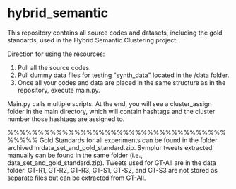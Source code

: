 # hybrid_semantic

This repository contains all source codes and datasets, including the gold standards, used in the Hybrid Semantic Clustering project. 

Direction for using the resources:
1. Pull all the source codes.
2. Pull dummy data files for testing "synth_data" located in the /data folder. 
3. Once all your codes and data are placed in the same structure as in the repository, execute main.py.

Main.py calls multiple scripts. At the end, you will see a cluster_assign folder in the main directory, which will contain hashtags and the cluster number those hashtags are assigned to. 


%%%%%%%%%%%%%%%%%%%%%%%%%%%%%%%%%%%%%%%%%
Gold Standards for all experiments can be found in the folder archived in data_set_and_gold_standard.zip.
Symplur tweets extracted manually can be found in the same folder (i.e., data_set_and_gold_standard.zip).
Tweets used for GT-All are in the data folder. GT-R1, GT-R2, GT-R3, GT-S1, GT-S2, and GT-S3 are not stored as separate files but can be extracted from GT-All.
